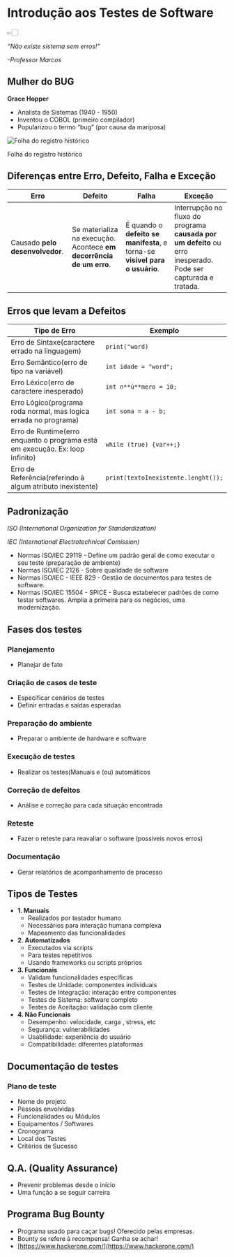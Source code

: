 # Introdução aos Testes de Software

<aside>
👉🏻

*“Não existe sistema sem erros!”*

*-Professor Marcos*

</aside>

## Mulher do BUG

**Grace Hopper**

- Analista de Sistemas (1940 - 1950)
- Inventou o COBOL (primeiro compilador)
- Popularizou o termo “bug” (por causa da mariposa)

![Folha do registro histórico](image.png)

Folha do registro histórico

## Diferenças entre Erro, Defeito, Falha e Exceção

| **Erro** | **Defeito** | **Falha** | **Exceção** |
| --- | --- | --- | --- |
| Causado **pelo desenvolvedor**. | Se materializa na execução. Acontece **em decorrência de um erro**. | É quando o **defeito se manifesta**, e torna-se **visível para o usuário**. | Interrupção no fluxo do programa **causada por um defeito** ou erro inesperado. Pode ser capturada e tratada. |

## Erros que levam a Defeitos

| **Tipo de Erro** | **Exemplo** |
| --- | --- |
| Erro de Sintaxe(caractere errado na linguagem) | `print("word)` |
| Erro Semântico(erro de tipo na variável) | `int idade = "word";` |
| Erro Léxico(erro de caractere inesperado) | `int n**ú**mero = 10;` |
| Erro Lógico(programa roda normal, mas logica errada no programa) | `int soma = a - b;` |
| Erro de Runtime(erro enquanto o programa está em execução. Ex: loop infinito) | `while (true) {var++;}` |
| Erro de Referência(referindo à algum atributo inexistente) | `print(textoInexistente.lenght());` |

## Padronização

*ISO (International Organization for Standardization)*

*IEC (International Electrotechnical Comission)*

- Normas ISO/IEC 29119 - Define um padrão geral de como executar o seu teste (preparação de ambiente)
- Normas ISO/IEC 2126 - Sobre qualidade de software
- Normas ISO/IEC - IEEE 829 - Gestão de documentos para testes de software.
- Normas ISO/IEC 15504 - SPICE - Busca estabelecer padrões de como testar softwares. Amplia a primeira para os negócios, uma modernização.

## Fases dos testes

### Planejamento

- Planejar de fato

### Criação de casos de teste

- Especificar cenários de testes
- Definir entradas e saídas esperadas

### Preparação do ambiente

- Preparar o ambiente de hardware e software

### Execução de testes

- Realizar os testes(Manuais e (ou) automáticos

### Correção de defeitos

- Análise e correção para cada situação encontrada

### Reteste

- Fazer o reteste para reavaliar o software (possíveis novos erros)

### Documentação

- Gerar relatórios de acompanhamento de processo

## Tipos de Testes

- **1. Manuais**
    - Realizados por testador humano
    - Necessários para interação humana complexa
    - Mapeamento das funcionalidades
- **2. Automatizados**
    - Executados via scripts
    - Para testes repetitivos
    - Usando frameworks ou scripts próprios
- **3. Funcionais**
    - Validam funcionalidades específicas
    - Testes de Unidade: componentes individuais
    - Testes de Integração: interação entre componentes
    - Testes de Sistema: software completo
    - Testes de Aceitação: validação com cliente
- **4. Não Funcionais**
    - Desempenho: velocidade, carga , stress, etc
    - Segurança: vulnerabilidades
    - Usabilidade: experiência do usuário
    - Compatibilidade: diferentes plataformas

## Documentação de testes

### Plano de teste

- Nome do projeto
- Pessoas envolvidas
- Funcionalidades ou Módulos
- Equipamentos / Softwares
- Cronograma
- Local dos Testes
- Critérios de Sucesso

## Q.A. (Quality Assurance)

- Prevenir problemas desde o início
- Uma função a se seguir carreira

## Programa Bug Bounty

- Programa usado para caçar bugs! Oferecido pelas empresas.
- Bounty se refere à recompensa! Ganha se achar!
- [https://www.hackerone.com/](https://www.hackerone.com/)

